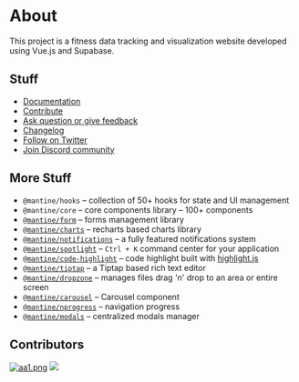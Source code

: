# About

This project is a fitness data tracking and visualization website developed using Vue.js and Supabase.

## Stuff

-   [Documentation](https://mantine.dev/)
-   [Contribute](https://mantine.dev/contribute)
-   [Ask question or give feedback](https://github.com/mantinedev/mantine/discussions)
-   [Changelog](https://mantine.dev/changelog/all-releases)
-   [Follow on Twitter](https://twitter.com/mantinedev)
-   [Join Discord community](https://discord.gg/wbH82zuWMN)

## More Stuff

-   `@mantine/hooks` – collection of 50+ hooks for state and UI management
-   `@mantine/core` – core components library – 100+ components
-   [`@mantine/form`](https://mantine.dev/form/use-form) – forms management library
-   [`@mantine/charts`](https://mantine.dev/charts/getting-started/) – recharts based charts library
-   [`@mantine/notifications`](https://mantine.dev/x/notifications) – a fully featured notifications system
-   [`@mantine/spotlight`](https://mantine.dev/x/spotlight) – `Ctrl + K` command center for your application
-   [`@mantine/code-highlight`](https://mantine.dev/x/code-highlight/) – code highlight built with [highlight.js](https://highlightjs.org/)
-   [`@mantine/tiptap`](https://mantine.dev/x/tiptap) – a Tiptap based rich text editor
-   [`@mantine/dropzone`](https://mantine.dev/x/dropzone) – manages files drag 'n' drop to an area or entire screen
-   [`@mantine/carousel`](https://mantine.dev/x/carousel) – Carousel component
-   [`@mantine/nprogress`](https://mantine.dev/x/nprogress) – navigation progress
-   [`@mantine/modals`](https://mantine.dev/x/modals) – centralized modals manager

## Contributors
[![aa1.png](https://i.postimg.cc/zvQbT9yM/aa1.png)](https://postimg.cc/n9vhJSYY)
<a href="https://github.com/mantinedev/mantine/graphs/contributors">
  <img src="https://contrib.rocks/image?repo=mantinedev/mantine" />
</a>
